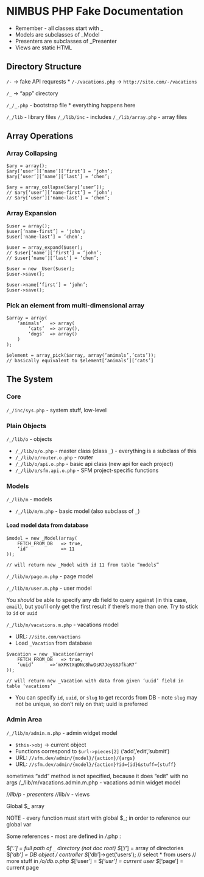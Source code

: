 # NIMBUS PHP Fake Documentation

* Remember - all classes start with _
* Models are subclasses of _Model
* Presenters are subclasses of _Presenter
* Views are static HTML

## Directory Structure 

`/-` -> fake API requrests
     * `/-/vacations.php` -> `http://site.com/-/vacations`

`/_` -> “app” directory

`/_/_.php` - bootstrap file
	* everything happens here

`/_/lib` - library files
`/_/lib/inc` - includes
`/_/lib/array.php` - array files

## Array Operations

### Array Collapsing
```
$ary = array();
$ary[‘user’][‘name’][‘first’] = ‘john’;
$ary[‘user’][‘name’][‘last’] = ‘chen’;

$ary = array_collapse($ary[‘user’]);
// $ary[‘user’][‘name-first’] = ‘john’;
// $ary[‘user’]['name-last’] = ‘chen’;
```

### Array Expansion
```
$user = array();
$user[‘name-first’] = ‘john’;
$user['name-last’] = ‘chen’;

$user = array_expand($user);
// $user[‘name’][‘first’] = ‘john’;
// $user[‘name’][‘last’] = ‘chen’;

$user = new _User($user);
$user->save();

$user->name[‘first’] = ‘john’;
$user->save();
```

### Pick an element from multi-dimensional array
```
$array = array(
	‘animals’	=> array(
		‘cats’	=> array(),
		‘dogs’	=> array()
	)
);

$element = array_pick($array, array(‘animals’,’cats’));
// basically equivalent to $element[‘animals’][‘cats’]
```

## The System

### Core

`/_/inc/sys.php` - system stuff, low-level

### Plain Objects

`/_/lib/o` - objects

  * `/_/lib/o/o.php` - master class (class `_`) - everything is a subclass of this
  * `/_/lib/o/router.o.php` - router
  * `/_/lib/o/api.o.php` - basic api class (new api for each project)
  * `/_/lib/o/sfm.api.o.php` - SFM project-specific functions

### Models

`/_/lib/m` - models  

  * `/_/lib/m/m.php` - basic model (also subclass of `_`)


#### Load model data from database

```
$model = new _Model(array(
	FETCH_FROM_DB	=> true,
	‘id’			=> 11
));

// will return new _Model with id 11 from table “models”
```

`/_/lib/m/page.m.php` - page model

`/_/lib/m/user.m.php` - user model

You *should* be able to specify any db field to query against (in this case, `email`), but you’ll only get the first result if there’s more than one. Try to stick to `id` or `uuid`



`/_/lib/m/vacations.m.php` - vacations model
  * URL: `//site.com/vactions`
  * Load `_Vacation` from database

```
$vacation = new _Vacation(array(
	FETCH_FROM_DB	=> true,
	‘uuid’		=>‘mXFKtXqDNc8hwDsR7JeyG8JfkaR7’
)); 

// will return new _Vacation with data from given ‘uuid’ field in table ‘vacations’
```

  * You can specify `id`, `uuid`, or `slug` to get records from DB - note `slug` may not be unique, so don’t rely on that; uuid is preferred

### Admin Area

`/_/lib/m/admin.m.php` - admin widget model
  * `$this->obj` -> current object
  * Functions correspond to `$url->pieces[2]` (‘add’,’edit’,’submit’)
  * URL: `//sfm.dev/admin/{model}/{action}/{args}`
  * URL: `//sfm.dev/admin/{model}/{action}?id={id}&stuff={stuff}`

sometimes “add” method is not specified, because it does “edit” with no args
	/_/lib/m/vacations.admin.m.php - vacations admin widget model
	
/_/lib/p - presenters
/_/lib/v - views

Global $_ array

NOTE - every function must start with global $_; in order to reference our global var

Some references - most are defined in _/_.php :

$_[‘.’] = full path of `_` directory (*not* doc root)
$_[‘/’] = array of directories
$_[‘db’] = DB object / controller
	$_[‘db’]->get(‘users’); 	// select * from users
	// more stuff  in _/o/db.o.php
$_[‘user’] = $_[‘usr’] = current user
$_[‘page’] = current page

